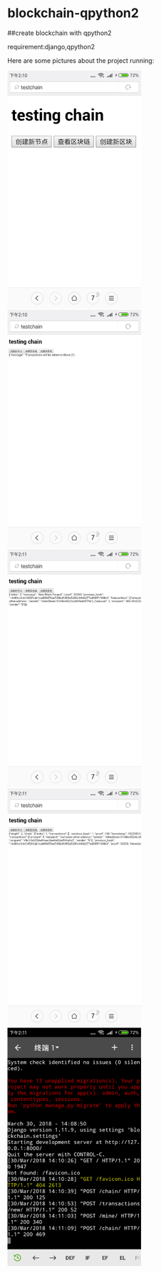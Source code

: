 # blockchain-qpython2
##create blockchain with qpython2

requirement:django,qpython2

Here are some pictures about the project running:

<img src="https://github.com/xiaomile/blockchain-qpython2/blob/master/picture/temp/Screenshot_2018-03-30-14-10-34-172_com.android.browser.png" width="300px"/>
<img src="https://github.com/xiaomile/blockchain-qpython2/blob/master/picture/temp/Screenshot_2018-03-30-14-10-57-054_com.android.browser.png" width="300px" />
<img src="https://github.com/xiaomile/blockchain-qpython2/blob/master/picture/temp/Screenshot_2018-03-30-14-11-06-985_com.android.browser.png" width="300px" />
<img src="https://github.com/xiaomile/blockchain-qpython2/blob/master/picture/temp/Screenshot_2018-03-30-14-11-12-778_com.android.browser.png" width="300px" />
<img src="https://github.com/xiaomile/blockchain-qpython2/blob/master/picture/temp/Screenshot_2018-03-30-14-11-24-920_org.qpython.qpy.png" width="300px" />
